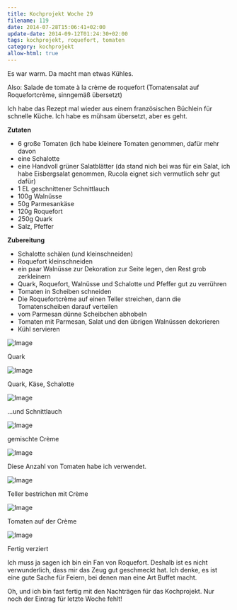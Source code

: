 ```yaml
---
title: Kochprojekt Woche 29
filename: 119
date: 2014-07-28T15:06:41+02:00
update-date: 2014-09-12T01:24:30+02:00
tags: kochprojekt, roquefort, tomaten
category: kochprojekt
allow-html: true
---
```


<p>Es war warm. Da macht man etwas Kühles.</p>

<p>Also: Salade de tomate à la crème de roquefort (Tomatensalat auf Roquefortcrème, sinngemäß übersetzt)</p>

<p>Ich habe das Rezept mal wieder aus einem französischen Büchlein für schnelle Küche. Ich habe es mühsam übersetzt, aber es geht.</p>

<p><strong>Zutaten</strong></p>

<ul>
<li>6 große Tomaten (ich habe kleinere Tomaten genommen, dafür mehr davon</li>

<li>eine Schalotte</li>

<li>eine Handvoll grüner Salatblätter (da stand nich bei was für ein Salat, ich habe Eisbergsalat genommen, Rucola eignet sich vermutlich sehr gut dafür)</li>

<li>1 EL geschnittener Schnittlauch</li>

<li>100g Walnüsse</li>

<li>50g Parmesankäse</li>

<li>120g Roquefort</li>

<li>250g Quark</li>

<li>Salz, Pfeffer</li>
</ul>

<p><strong>Zubereitung</strong></p>

<ul>
<li>Schalotte schälen (und kleinschneiden)</li>

<li>Roquefort kleinschneiden</li>

<li>ein paar Walnüsse zur Dekoration zur Seite legen, den Rest grob zerkleinern</li>

<li>Quark, Roquefort, Walnüsse und Schalotte und Pfeffer gut zu verrühren</li>

<li>Tomaten in Scheiben schneiden</li>

<li>Die Roquefortcrème auf einen Teller streichen, dann die Tomatenscheiben darauf verteilen</li>

<li>vom Parmesan dünne Scheibchen abhobeln</li>

<li>Tomaten mit Parmesan, Salat und den übrigen Walnüssen dekorieren</li>

<li>Kühl servieren</li>
</ul>

<p><img src="/hosted_files/275/download" alt="Image"></p>

<p>Quark</p>

<p><img src="/hosted_files/276/download" alt="Image"></p>

<p>Quark, Käse, Schalotte</p>

<p><img src="/hosted_files/277/download" alt="Image"></p>

<p>...und Schnittlauch</p>

<p><img src="/hosted_files/278/download" alt="Image"></p>

<p>gemischte Crème</p>

<p><img src="/hosted_files/279/download" alt="Image"></p>

<p>Diese Anzahl von Tomaten habe ich verwendet.</p>

<p><img src="/hosted_files/280/download" alt="Image"></p>

<p>Teller bestrichen mit Crème</p>

<p><img src="/hosted_files/281/download" alt="Image"></p>

<p>Tomaten auf der Crème</p>

<p><img src="/hosted_files/282/download" alt="Image"></p>

<p>Fertig verziert</p>

<p>Ich muss ja sagen ich bin ein Fan von Roquefort. Deshalb ist es nicht verwunderlich, dass mir das Zeug gut geschmeckt hat. Ich denke, es ist eine gute Sache für Feiern, bei denen man eine Art Buffet macht.</p>

<p>Oh, und ich bin fast fertig mit den Nachträgen für das Kochprojekt. Nur noch der Eintrag für letzte Woche fehlt!</p>


